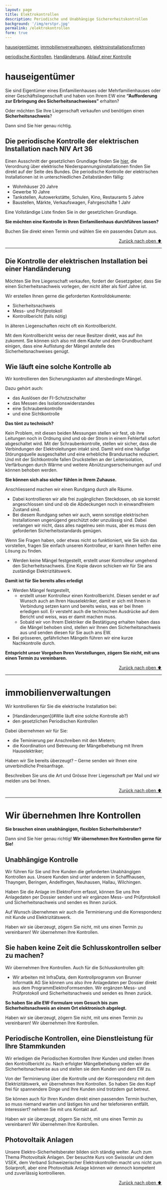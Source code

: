 ```yaml
---
layout: page
title: Elektrokontrollen
description: Periodische und Unabhängige Sichererheitskontrollen
background: '/img/erstpr.jpg'
permalink: /elektrokontrollen
form: true
---
```

[hauseigentümer](#hauseigentümer), [immobilienverwaltungen](#immobilienverwaltungen), [elektroinstallationsfirmen](#wir-übernehmen-ihre-kontrollen)

[periodische Kontrollen](#die-periodische-kontrolle-der-elektrischen-installation-nach-niv-art-36), [Handänderung](#die-kontrolle-der-elektrischen-installation-bei-einer-handänderung), [Ablauf einer Kontrolle](#wie-läuft-eine-solche-kontrolle-ab)

# hauseigentümer

Sie sind Eigentümer eines Einfamilienhauses oder Mehrfamilienhauses oder einer Geschäftsliegenschaft und haben von Ihrem EW eine **“Aufforderung zur Erbringung des Sicherheitsnachweises”** erhalten?

Oder möchten Sie Ihre Liegenschaft verkaufen und benötigen einen **Sicherheitsnachweis**?

Dann sind Sie hier genau richtig.
## Die periodische Kontrolle der elektrischen Installation nach NIV Art 36

Einen Ausschnitt der gesetzlichen Grundlage finden Sie [hier](), die Verordnung über elektrische Niederspannungsinstallationen finden Sie direkt auf der Seite des Bundes. Die periodische Kontrolle der elektrischen Installationen ist in unterschiedlichen Zeitabständen fällig:

  *  Wohnhäuser 20 Jahre
  *  Gewerbe 10 Jahre
  *  Tankstellen, Autowerkstätte, Schulen, Kino, Restaurants 5 Jahre
  *  Baustellen, Märkte, Verkaufswagen, Fahrgeschäfte 1 Jahr

Eine Vollständige Liste finden Sie in der gesetzlichen Grundlage.

**Sie möchten eine Kontrolle in Ihren Einfamilienhaus durchführen lassen?**

Buchen Sie direkt einen Termin und wählen Sie ein passendes Datum aus.
<div style="text-align: right"><a href="#">Zurück nach oben ⬆️</a> </div>

---
## Die Kontrolle der elektrischen Installation bei einer Handänderung

Möchten Sie Ihre Liegenschaft verkaufen, fordert der Gesetzgeber, dass Sie einen Sicherheitsnachweis vorlegen, der nicht älter als fünf Jahre ist.

Wir erstellen Ihnen gerne die geforderten Kontrolldokumente:

  *  Sicherheitsnachweis
  *  Mess- und Prüfprotokoll
  *  Kontrollbericht (falls nötig)

In älteren Liegenschaften reicht oft ein Kontrollbericht.

Mit dem Kontrollbericht weiss der neue Besitzer direkt, was auf ihn zukommt. Sie können sich also mit dem Käufer und dem Grundbuchamt einigen, dass eine Auflistung der Mängel anstelle des Sicherheitsnachweises genügt.

## Wie läuft eine solche Kontrolle ab

Wir kontrollieren den Sicherungskasten auf altersbedingte Mängel.

Dazu gehört auch:

  * das Auslösen der FI-Schutzschalter
  * das Messen des Isolationswiderstandes
  * eine Schraubenkontrolle
  * und eine Sichtkontrolle

**Das tönt zu technisch?**

Kein Problem, mit diesen beiden Messungen stellen wir fest, ob ihre Leitungen noch in Ordnung sind und ob der Strom in einem Fehlerfall sofort abgeschaltet wird. Mit der Schraubenkontrolle, stellen wir sicher, dass die Verbindungen der Elektroleitungen intakt sind. Damit wird eine häufige Störungsquelle ausgeschaltet und eine erhebliche Brandursache reduziert. Und mit der Sichtkontrolle fallen Druckstellen an der Leiterisolation, Verfärbungen durch Wärme und weitere Abnützungserscheinungen auf und können behoben werden.

**Sie können sich also sicher fühlen in Ihrem Zuhause.**

Anschliessend machen wir einen Rundgang durch alle Räume.

  *  Dabei kontrollieren wir alle frei zugänglichen Steckdosen, ob sie korrekt angeschlossen sind und ob die Abdeckungen noch in einwandfreiem Zustand sind.
  *  Bei diesem Rundgang sehen wir auch, wenn sonstige elektrischen Installationen ungenügend geschützt oder unzulässig sind. Dabei verlangen wir nicht, dass alles nagelneu sein muss, aber es muss den geforderten Sicherheitsstandards genügen.

Wenn Sie Fragen haben, oder etwas nicht so funktioniert, wie Sie sich das vorstellen, fragen Sie einfach unseren Kontrolleur, er kann Ihnen helfen eine Lösung zu finden.

  *  Werden keine Mängel festgestellt, erstellt unser Kontrolleur umgehend den Sicherheitsnachweis. Eine Kopie davon schicken wir für Sie ans zuständige Elektrizitätswerk.

**Damit ist für Sie bereits alles erledigt**

  *  Werden Mängel festgestellt,
      *  erstellt unser Kontrolleur einen Kontrollbericht.
        Diesen sendet er auf Wunsch auch an Ihren Hauselektriker, damit er sich mit Ihnen in Verbindung setzen kann und bereits weiss, was er bei Ihnen erledigen soll. Er versteht auch die technischen Ausdrücke auf dem Bericht und weiss, was er damit machen muss.
      *  Sobald wir von Ihrem Elektriker die Bestätigung erhalten haben dass die Mängel behoben sind, stellen wir Ihnen den Sicherheitsnachweis aus und senden diesen für Sie auch ans EW.
  *  Bei grösseren, gefährlichen Mängeln führen wir eine kurze Nachkontrolle durch.

**Entspricht unser Vorgehen Ihren Vorstellungen, zögern Sie nicht, mit uns einen Termin zu vereinbaren.**

<div style="text-align: right"><a href="#">Zurück nach oben ⬆️</a> </div>

---

# immobilienverwaltungen

Wir kontrollieren für Sie die elektrische Installation bei:

  *  [Handänderungen](#Wie läuft eine solche Kontrolle ab?)
  *  den gesetzlichen Periodischen Kontrollen


Dabei übernehmen wir für Sie:

*    die Teminierung per Anschreiben mit den Mietern;
*    die Koordination und Betreuung der Mängelbehebung mit Ihrem Hauselektriker;

Haben wir Sie bereits überzeugt? – Gerne senden wir Ihnen eine unverbindliche Preisanfrage.

Beschreiben Sie uns die Art und Grösse Ihrer Liegenschaft per Mail und wir melden uns bei Ihnen.

<div style="text-align: right"><a href="#">Zurück nach oben ⬆️</a> </div>

---

# Wir übernehmen Ihre Kontrollen
**Sie brauchen einen unabhängigen, flexiblen Sicherheitsberater?**

Dann sind Sie hier genau richtig!
**Wir übernehmen Ihre Kontrollen gerne für Sie!**

## Unabhängige Kontrolle
Wir führen für Sie und Ihre Kunden die geforderten Unabhängigen Kontrollen aus. Unsere Kunden sind unter anderem in Schaffhausen, Thayngen, Beringen, Andelfingen, Neuhausen, Hallau, Wilchingen.

Haben Sie die Anlage im ElektroForm erfasst, können Sie uns Ihre Anlagedaten per Dossier senden und wir ergänzen Mess- und Prüfprotokoll und Sicherheitsnachweis und senden es Ihnen zurück.

Auf Wunsch übernehmen wir auch die Terminierung und die Korrespondenz mit Kunde und Elektrizitätswerk.

Haben wir sie überzeugt, zögern Sie nicht, mit uns einen Termin zu vereinbaren! Wir übernehmen Ihre Kontrollen.

## Sie haben keine Zeit die Schlusskontrollen selber zu machen?
Wir übernehmen Ihre Kontrollen. Auch für die Schlusskontrollen gilt:

  * Wir arbeiten mit InfraData, dem Kontrollprogramm von Brunner Informatik AG Sie können uns also ihre Anlagedaten per Dossier direkt aus dem ProgrammElektroFormsenden. Wir ergänzen Mess- und Prüfprotokoll und Sicherheitsnachweis und senden es Ihnen zurück.

**So haben Sie alle EW-Formulare vom Gesuch bis zum Sicherheitsnachweis an einem Ort elektronisch abgelegt.**

Haben wir sie überzeugt, zögern Sie nicht, mit uns einen Termin zu vereinbaren!
Wir übernehmen Ihre Kontrollen.

## Periodische Kontrollen, eine Dienstleistung für Ihre Stammkunden

Wir erledigen die Periodischen Kontrollen Ihrer Kunden und stellen Ihnen den Kontrollbericht zu. Nach erfolgter Mängelbehebung stellen wir die Sicherheitsnachweise aus und stellen sie dem Kunden und dem EW zu.

Von der Terminierung über die Kontrolle und der Korrespondenz mit dem Elektrizitätswerk, wir übernehmen Ihre Kontrollen. So haben Sie den Kopf frei für spannendere Dinge und Ihre Kunden sind trotzdem gut betreut.

Sie können auch für Ihren Kunden direkt einen passenden Termin buchen, so muss niemand warten und lästiges hin und her telefonieren entfällt. Interessiert? nehmen Sie mit uns Kontakt auf.

Haben wir sie überzeugt, zögern Sie nicht, mit uns einen Termin zu vereinbaren! Wir übernehmen Ihre Kontrollen.

## Photovoltaik Anlagen
Unsere Elektro-Sicherheitsberater bilden sich ständig weiter. Auch zum Thema Photovoltaik Anlagen. Der besuchte Kurs von Swissolar und dem VSEK, dem Verband Schweizerischer Elektrokontrollen macht uns nicht zum Solarprofi, aber eine Photovoltaik Anlage können wir dennoch kompetent und zuverlässig kontrollieren.
<div style="text-align: right"><a href="#">Zurück nach oben ⬆️</a> </div>
